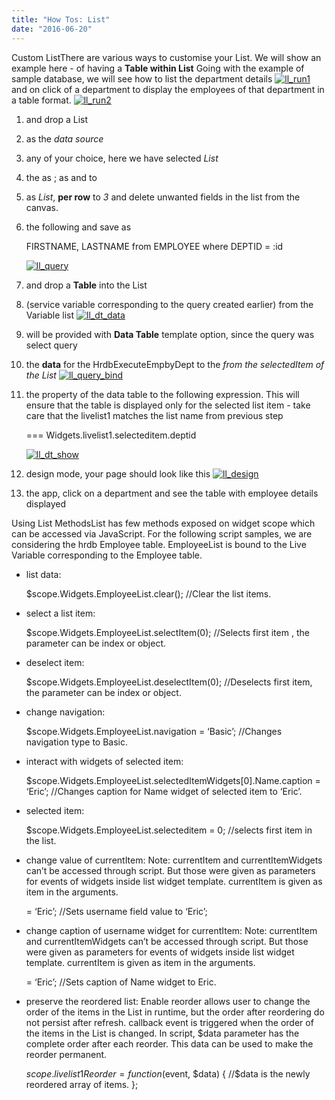 ```yaml
---
title: "How Tos: List"
date: "2016-06-20"
---
```


Custom ListThere are various ways to customise your List. We will show an example here - of having a **Table within List** Going with the example of sample database, we will see how to list the department details [![ll_run1](../assets/ll_run1-1024x293.png)](../assets/ll_run1.png) and on click of a department to display the employees of that department in a table format. [![ll_run2](../assets/ll_run2-1024x435.png)](../assets/ll_run2.png)

1. and drop a List
2. as the _data source_
3. any of your choice, here we have selected _List_
4. the as ; as and to
5. as _List_, **per row** to _3_ and delete unwanted fields in the list from the canvas.
6. the following and save as
    
     FIRSTNAME, LASTNAME from EMPLOYEE where DEPTID = :id
    
    [![ll_query](../assets/ll_query-1024x392.png)](../assets/ll_query.png)
7. and drop a **Table** into the List
8. (service variable corresponding to the query created earlier) from the Variable list [![ll_dt_data](../assets/ll_dt_data.png)](../assets/ll_dt_data.png)
9. will be provided with **Data Table** template option, since the query was select query
10. the **data** for the HrdbExecuteEmpbyDept to the _from the selectedItem of the List_ [![ll_query_bind](../assets/ll_query_bind.png)](../assets/ll_query_bind.png)
11. the property of the data table to the following expression. This will ensure that the table is displayed only for the selected list item - take care that the livelist1 matches the list name from previous step
    
     === Widgets.livelist1.selecteditem.deptid
    
    [![ll_dt_show](../assets/ll_dt_show-1024x613.png)](../assets/ll_dt_show.png)
12. design mode, your page should look like this [![ll_design](../assets/ll_design-1024x640.png)](../assets/ll_design.png)
13. the app, click on a department and see the table with employee details displayed

Using List MethodsList has few methods exposed on widget scope which can be accessed via JavaScript. For the following script samples, we are considering the hrdb Employee table. EmployeeList is bound to the Live Variable corresponding to the Employee table.

- list data:
    
    $scope.Widgets.EmployeeList.clear(); //Clear the list items.
    
- select a list item:
    
    $scope.Widgets.EmployeeList.selectItem(0); 
    //Selects first item , the parameter can be index or object.
    
- deselect item:
    
    $scope.Widgets.EmployeeList.deselectItem(0); 
    //Deselects first item, the parameter can be index or object.
    
- change navigation:
    
    $scope.Widgets.EmployeeList.navigation = ‘Basic’; 
    //Changes navigation type to Basic.
    
- interact with widgets of selected item:
    
    $scope.Widgets.EmployeeList.selectedItemWidgets\[0\].Name.caption = ‘Eric’; 
    //Changes caption for Name widget of selected item to ‘Eric’.
    
- selected item:
    
    $scope.Widgets.EmployeeList.selecteditem = 0; 
    //selects first item in the list.
    
- change value of currentItem: Note: currentItem and currentItemWidgets can’t be accessed through script. But those were given as parameters for events of widgets inside list widget template. currentItem is given as item in the arguments.
    
     = ‘Eric’; //Sets username field value to ‘Eric’;
    
- change caption of username widget for currentItem: Note: currentItem and currentItemWidgets can’t be accessed through script. But those were given as parameters for events of widgets inside list widget template. currentItem is given as item in the arguments.
    
     = ‘Eric’; 
    //Sets caption of Name widget to Eric.
    
- preserve the reordered list: Enable reorder allows user to change the order of the items in the List in runtime, but the order after reordering do not persist after refresh. callback event is triggered when the order of the items in the List is changed. In script, $data parameter has the complete order after each reorder. This data can be used to make the reorder permanent.
    
    $scope.livelist1Reorder = function ($event, $data) { 
          //$data is the newly reordered array of items.
    };
